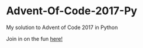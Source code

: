 # Advent-Of-Code-2017-Py
My solution to Advent of Code 2017 in Python

Join in on the fun [here!](http://adventofcode.com/2017)
